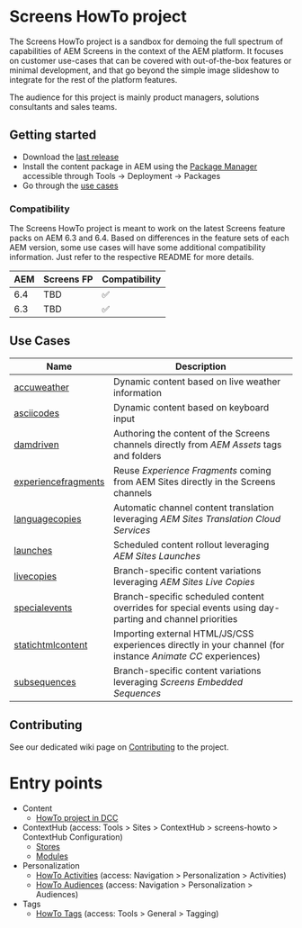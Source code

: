 Screens HowTo project
=====================

The Screens HowTo project is a sandbox for demoing the full spectrum of capabilities of AEM Screens in the context of the AEM platform.
It focuses on customer use-cases that can be covered with out-of-the-box features or minimal development, and that go beyond the simple image slideshow to integrate for the rest of the platform features.

The audience for this project is mainly product managers, solutions consultants and sales teams.

Getting started
---------------

- Download the [last release](https://git.corp.adobe.com/Screens/screens-howto/releases)
- Install the content package in AEM using the [Package Manager](http://localhost:4502/crx/packmgr/index.jsp) accessible through Tools &rarr; Deployment &rarr; Packages
- Go through the [use cases](#use-cases)

### Compatibility

The Screens HowTo project is meant to work on the latest Screens feature packs on AEM 6.3 and 6.4. Based on differences in the feature sets of each AEM version, some use cases will have some additional compatibility information. Just refer to the respective README for more details.

AEM|Screens FP|Compatibility
-|-|-
6.4|TBD|:white_check_mark:
6.3|TBD|:white_check_mark:

Use Cases
---------

Name|Description
-|-
[accuweather](usecases/accuweather/)|Dynamic content based on live weather information
[asciicodes](usecases/asciicodes/)|Dynamic content based on keyboard input
[damdriven](usecases/damdriventags/)|Authoring the content of the Screens channels directly from _AEM Assets_ tags and folders
[experiencefragments](usecases/experiencefragments/)|Reuse _Experience Fragments_ coming from AEM Sites directly in the Screens channels
[languagecopies](usecases/languagecopies/)|Automatic channel content translation leveraging _AEM Sites Translation Cloud Services_
[launches](usecases/launches/)|Scheduled content rollout leveraging _AEM Sites Launches_
[livecopies](usecases/livecopies/)|Branch-specific content variations leveraging _AEM Sites Live Copies_
[specialevents](usecases/specialevents/)|Branch-specific scheduled content overrides for special events using day-parting and channel priorities
[statichtmlcontent](usecases/statichtmlcontent/)|Importing external HTML/JS/CSS experiences directly in your channel (for instance _Animate CC_ experiences)
[subsequences](usecases/subsequences/)|Branch-specific content variations leveraging _Screens Embedded Sequences_

Contributing
------------

See our dedicated wiki page on [Contributing](wiki/Contributing) to the project.


# Entry points

+ Content
    + [HowTo project in DCC](http://localhost:4502/screens.html/content/screens/screens-howto)
+ ContextHub (access: Tools > Sites > ContextHub > screens-howto > ContextHub Configuration)
    + [Stores](http://localhost:4502/etc/cloudsettings/screens-howto/contexthub.html)
    + [Modules](http://localhost:4502/etc/cloudsettings/screens-howto/contexthub/ui.html)
+ Personalization
    + [HowTo Activities](http://localhost:4502/libs/cq/tagging/gui/content/tags.html/etc/tags/screens-howto) (access: Navigation > Personalization > Activities)
    + [HowTo Audiences](http://localhost:4502/libs/cq/personalization/touch-ui/content/audiences.html) (access: Navigation > Personalization > Audiences)
+ Tags
    + [HowTo Tags](http://localhost:4502/libs/cq/tagging/gui/content/tags.html/etc/tags/screens-howto) (access: Tools > General > Tagging)
